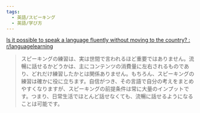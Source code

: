 ```yaml
---
tags:
  - 英語/スピーキング
  - 英語/学び方
---
```

[Is it possible to speak a language fluently without moving to the country? : r/languagelearning](https://www.reddit.com/r/languagelearning/comments/1l7up6v/is_it_possible_to_speak_a_language_fluently/)

>スピーキングの練習は、実は世間で言われるほど重要ではありません。流暢に話せるかどうかは、主にコンテンツの消費量に左右されるものであり、どれだけ練習したかとは関係ありません。もちろん、スピーキングの練習は確かに役に立ちます。自信がつき、その言語で自分の考えをまとめやすくなりますが、スピーキングの前提条件は常に大量のインプットです。つまり、日常生活でほとんど話せなくても、流暢に話せるようになることは可能です。

